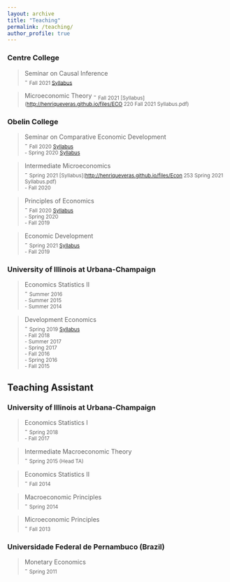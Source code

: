 ```yaml
---
layout: archive
title: "Teaching"
permalink: /teaching/
author_profile: true
---
```


### Centre College

> Seminar on Causal Inference    
    - <sub>Fall 2021 [Syllabus](http://henriqueveras.github.io/files/Syllabus-ECO500-Fall_2021.pdf)

> Microeconomic Theory
    - <sub>Fall 2021 [Syllabus](http://henriqueveras.github.io/files/ECO 220 Fall 2021 Syllabus.pdf)

### Obelin College

> Seminar on Comparative Economic Development    
    - <sub>Fall 2020 [Syllabus](http://henriqueveras.github.io/files/Syllabus-ECON413-Fall_2020.pdf)  
    - Spring 2020 [Syllabus](http://henriqueveras.github.io/files/Syllabus-ECON413-Spring_2020.pdf)

>Intermediate Microeconomics  
    - <sub>Spring 2021 [Syllabus](http://henriqueveras.github.io/files/Econ 253 Spring 2021 Syllabus.pdf)    
    - Fall 2020

>Principles of Economics  
    - <sub>Fall 2020 [Syllabus](http://henriqueveras.github.io/files/Syllabus_Fall_2020.pdf)  
    - Spring 2020   
    - Fall 2019

> Economic Development   
    - <sub>Spring 2021 [Syllabus](http://henriqueveras.github.io/files/Syllabus-ECON209-Spring2021.pdf)   
    - Fall 2019
  
### University of Illinois at Urbana-Champaign

>Economics Statistics II   
    - <sub>Summer 2016   
    - Summer 2015   
    - Summer 2014

>Development Economics   
    - <sub>Spring 2019 [Syllabus](http://henriqueveras.github.io/files/Syllabus-Spring-2019.pdf)   
    - Fall 2018  
    - Summer 2017   
    - Spring 2017   
    - Fall 2016    
    - Spring 2016    
    - Fall 2015
  
## Teaching Assistant

### University of Illinois at Urbana-Champaign

>Economics Statistics I   
    - <sub>Spring 2018   
    - Fall 2017
  
> Intermediate Macroeconomic Theory   
    - <sub>Spring 2015 (Head TA)
  
> Economics Statistics II   
    - <sub>Fall 2014
  
> Macroeconomic Principles   
    - <sub>Spring 2014
  
>Microeconomic Principles   
    - <sub>Fall 2013
  
### Universidade Federal de Pernambuco (Brazil)

> Monetary Economics   
    - <sub>Spring 2011
  